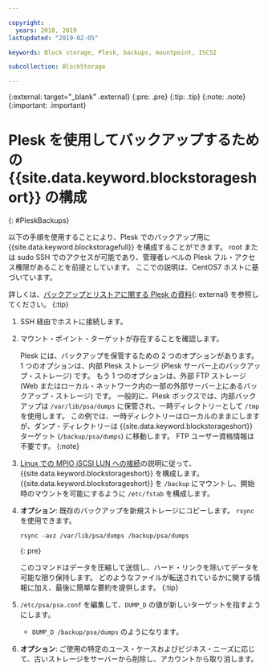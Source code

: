 ```yaml
---

copyright:
  years: 2018, 2019
lastupdated: "2019-02-05"

keywords: Block storage, Plesk, backups, mountpoint, ISCSI

subcollection: BlockStorage

---
```

{:external: target="_blank" .external}
{:pre: .pre}
{:tip: .tip}
{:note: .note}
{:important: .important}

# Plesk を使用してバックアップするための {{site.data.keyword.blockstorageshort}} の構成
{: #PleskBackups}

以下の手順を使用することにより、Plesk でのバックアップ用に {{site.data.keyword.blockstoragefull}} を構成することができます。 root または sudo SSH でのアクセスが可能であり、管理者レベルの Plesk フル・アクセス権限があることを前提としています。 ここでの説明は、CentOS7 ホストに基づいています。

詳しくは、[バックアップとリストアに関する Plesk の資料](https://docs.plesk.com/en-US/12.5/administrator-guide/backing-up-and-restoration.59256/){: external} を参照してください。
{:tip}

1. SSH 経由でホストに接続します。
2. マウント・ポイント・ターゲットが存在することを確認します。

   Plesk には、バックアップを保管するための 2 つのオプションがあります。 1 つのオプションは、内部 Plesk ストレージ (Plesk サーバー上のバックアップ・ストレージ) です。 もう 1 つのオプションは、外部 FTP ストレージ (Web またはローカル・ネットワーク内の一部の外部サーバー上にあるバックアップ・ストレージ) です。 一般的に、Plesk ボックスでは、内部バックアップは `/var/lib/psa/dumps` に保管され、一時ディレクトリーとして `/tmp` を使用します。 この例では、一時ディレクトリーはローカルのままにしますが、ダンプ・ディレクトリーは {{site.data.keyword.blockstorageshort}} ターゲット (`/backup/psa/dumps`) に移動します。 FTP ユーザー資格情報は不要です。
   {:note}   
3. [Linux での MPIO iSCSI LUN への接続](/docs/infrastructure/BlockStorage?topic=BlockStorage-mountingLinux#mountingLinux)の説明に従って、{{site.data.keyword.blockstorageshort}} を構成します。 {{site.data.keyword.blockstorageshort}} を `/backup` にマウントし、開始時のマウントを可能にするように `/etc/fstab` を構成します。
4. **オプション**: 既存のバックアップを新規ストレージにコピーします。 `rsync` を使用できます。
   ```
   rsync -avz /var/lib/psa/dumps /backup/psa/dumps
   ```
   {: pre}

    このコマンドはデータを圧縮して送信し、ハード・リンクを除いてデータを可能な限り保持します。 どのようなファイルが転送されているかに関する情報に加え、最後に簡単な要約を提供します。
    {:tip}    
5. `/etc/psa/psa.conf` を編集して、`DUMP_D` の値が新しいターゲットを指すようにします。
    - `DUMP_D /backup/psa/dumps` のようになります。
6. **オプション**: ご使用の特定のユース・ケースおよびビジネス・ニーズに応じて、古いストレージをサーバーから削除し、アカウントから取り消します。
